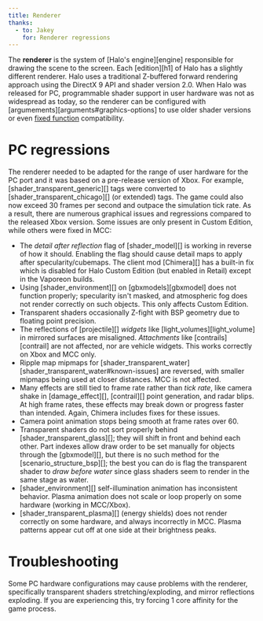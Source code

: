 ```yaml
---
title: Renderer
thanks:
  - to: Jakey
    for: Renderer regressions
---
```

The **renderer** is the system of [Halo's engine][engine] responsible for drawing the scene to the screen. Each [edition][h1] of Halo has a slightly different renderer. Halo uses a traditional Z-buffered forward rendering approach using the DirectX 9 API and shader version 2.0. When Halo was released for PC, programmable shader support in user hardware was not as widespread as today, so the renderer can be configured with [argumements][arguments#graphics-options] to use older shader versions or even [fixed function][ff] compatibility.

# PC regressions
The renderer needed to be adapted for the range of user hardware for the PC port and it was based on a pre-release version of Xbox. For example, [shader_transparent_generic][] tags were converted to [shader_transparent_chicago][] (or extended) tags. The game could also now exceed 30 frames per second and outpace the simulation tick rate. As a result, there are numerous graphical issues and regressions compared to the released Xbox version. Some issues are only present in Custom Edition, while others were fixed in MCC:

* The _detail after reflection_ flag of [shader_model][] is working in reverse of how it should. Enabling the flag should cause detail maps to apply after specularity/cubemaps. The client mod [Chimera][] has a built-in fix which is disabled for Halo Custom Edition (but enabled in Retail) except in the Vaporeon builds.
* Using [shader_environment][] on [gbxmodels][gbxmodel] does not function properly; specularity isn't masked, and atmospheric fog does not render correctly on such objects. This only affects Custom Edition.
* Transparent shaders occasionally Z-fight with BSP geometry due to floating point precision.
* The reflections of [projectile][] _widgets_ like [light_volumes][light_volume] in mirrored surfaces are misaligned. _Attachments_ like [contrails][contrail] are not affected, nor are vehicle widgets. This works correctly on Xbox and MCC only.
* Ripple map mipmaps for [shader_transparent_water][shader_transparent_water#known-issues] are reversed, with smaller mipmaps being used at closer distances. MCC is not affected.
* Many effects are still tied to frame rate rather than _tick rate_, like camera shake in [damage_effect][], [contrail][] point generation, and radar blips. At high frame rates, these effects may break down or progress faster than intended. Again, Chimera includes fixes for these issues.
* Camera point animation stops being smooth at frame rates over 60.
* Transparent shaders do not sort properly behind [shader_transparent_glass][]; they will shift in front and behind each other. Part indexes allow draw order to be set manually for objects through the [gbxmodel][], but there is no such method for the [scenario_structure_bsp][]; the best you can do is flag the transparent shader to _draw before water_ since glass shaders seem to render in the same stage as water.
* [shader_environment][] self-illumination animation has inconsistent behavior. Plasma animation does not scale or loop properly on some hardware (working in MCC/Xbox).
* [shader_transparent_plasma][] (energy shields) does not render correctly on some hardware, and always incorrectly in MCC. Plasma patterns appear cut off at one side at their brightness peaks.

# Troubleshooting
Some PC hardware configurations may cause problems with the renderer, specifically transparent shaders stretching/exploding, and mirror reflections exploding. If you are experiencing this, try forcing 1 core affinity for the game process.

[ff]: https://en.wikipedia.org/wiki/Fixed-function
